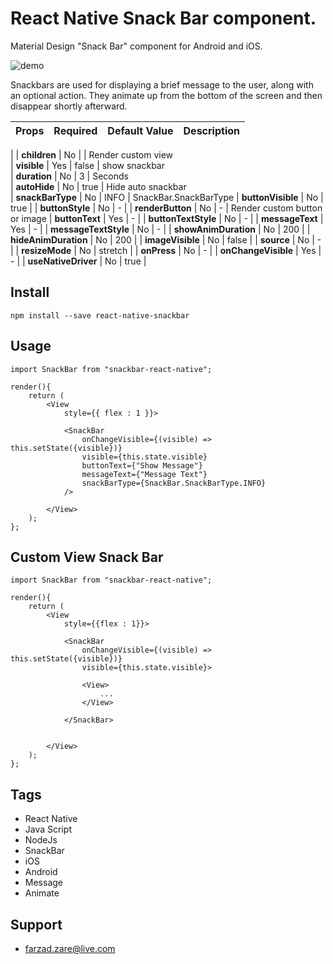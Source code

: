 # React Native Snack Bar component.

Material Design "Snack Bar" component for Android and iOS.

![demo](https://user-images.githubusercontent.com/20282558/63748265-45afc780-c8be-11e9-9e29-b59936f41418.gif)


Snackbars are used for displaying a brief message to the user, along with an optional action. 
They animate up from the bottom of the screen and then disappear shortly afterward.
<br/>


| Props                  | Required      | Default Value | Description |
| -------------          | ------------- | ------------- | ----------- |
|
| **children**           | No            |             | Render custom view     
| **visible**            | Yes           | false       | show snackbar         
| **duration**           | No            | 3           | Seconds               
| **autoHide**           | No            | true        | Hide auto snackbar    
| **snackBarType**       | No            | INFO        | SnackBar.SnackBarType 
| **buttonVisible**      | No            | true        | 
| **buttonStyle**        | No            | -           | 
| **renderButton**       | No            | -           | Render custom button or image 
| **buttonText**         | Yes           | -           | 
| **buttonTextStyle**    | No            | -           | 
| **messageText**        | Yes           | -           | 
| **messageTextStyle**   | No            | -           | 
| **showAnimDuration**   | No            | 200         | 
| **hideAnimDuration**   | No            | 200         | 
| **imageVisible**       | No            | false       | 
| **source**             | No            | -           | 
| **resizeMode**         | No            | stretch     | 
| **onPress**            | No            | -           | 
| **onChangeVisible**    | Yes           | -           | 
| **useNativeDriver**    | No            | true        | 


## Install

```
npm install --save react-native-snackbar
```

## Usage

```
import SnackBar from "snackbar-react-native";

render(){
    return (
        <View
            style={{ flex : 1 }}>
            
            <SnackBar
                onChangeVisible={(visible) => this.setState({visible})}
                visible={this.state.visible}            
                buttonText={"Show Message"}
                messageText={"Message Text"}
                snackBarType={SnackBar.SnackBarType.INFO}
            />

        </View>
    );
};
```
## Custom View Snack Bar
```
import SnackBar from "snackbar-react-native";

render(){
    return (
        <View
            style={{flex : 1}}>
            
            <SnackBar
                onChangeVisible={(visible) => this.setState({visible})}
                visible={this.state.visible}>

                <View>
                    ...
                </View>

            </SnackBar>


        </View>
    );
};
```
## Tags

* React Native
* Java Script
* NodeJs
* SnackBar
* iOS
* Android
* Message
* Animate

## Support
* farzad.zare@live.com